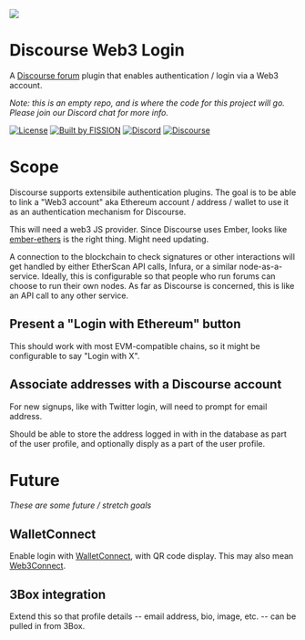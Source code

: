 ![](https://github.com/fission-suite/PROJECTNAME/raw/master/assets/logo.png?sanitize=true)

# Discourse Web3 Login

A [Discourse forum](https://discourse.org) plugin that enables authentication / login via a Web3 account.

_Note: this is an empty repo, and is where the code for this project will go. Please join our Discord chat for more info._

[![License](https://img.shields.io/badge/License-Apache%202.0-blue.svg)](https://github.com/fission-suite/blob/master/LICENSE)
[![Built by FISSION](https://img.shields.io/badge/⌘-Built_by_FISSION-purple.svg)](https://fission.codes)
[![Discord](https://img.shields.io/discord/478735028319158273.svg)](https://discord.gg/zAQBDEq)
[![Discourse](https://img.shields.io/discourse/https/talk.fission.codes/topics)](https://talk.fission.codes)

# Scope

Discourse supports extensibile authentication plugins. The goal is to be able to link a "Web3 account" aka Ethereum account / address / wallet to use it as an authentication mechanism for Discourse.

This will need a web3 JS provider. Since Discourse uses Ember, looks like [ember-ethers](https://www.npmjs.com/package/ember-ethers) is the right thing. Might need updating.

A connection to the blockchain to check signatures or other interactions will get handled by either EtherScan API calls, Infura, or a similar node-as-a-service. Ideally, this is configurable so that people who run forums can choose to run their own nodes. As far as Discourse is concerned, this is like an API call to any other service.

## Present a "Login with Ethereum" button

This should work with most EVM-compatible chains, so it might be configurable to say "Login with X".

## Associate addresses with a Discourse account

For new signups, like with Twitter login, will need to prompt for email address.

Should be able to store the address logged in with in the database as part of the user profile, and optionally disply as a part of the user profile.

# Future

_These are some future / stretch goals_

## WalletConnect

Enable login with [WalletConnect](https://walletconnect.org/), with QR code display. This may also mean [Web3Connect](https://github.com/web3connect/web3connect).

## 3Box integration

Extend this so that profile details -- email address, bio, image, etc. -- can be pulled in from 3Box.
